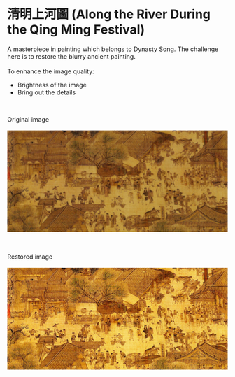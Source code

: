 # 清明上河圖 (Along the River During the Qing Ming Festival)
A masterpiece in painting which belongs to Dynasty Song. The challenge here is to restore the blurry ancient painting. <br/><br/>
To enhance the image quality:
* Brightness of the image
* Bring out the details

<br/>

Original image <br/><br/>
<img src="img/ancient_painting.jpg">

<br/>

Restored image <br/><br/>
<img src="img/restored_painting.png">
